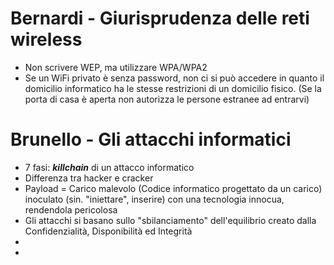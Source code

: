 # Bernardi - Giurisprudenza delle reti wireless

- Non scrivere WEP, ma utilizzare WPA/WPA2
- Se un WiFi privato è senza password, non ci si può accedere in quanto il domicilio informatico ha le stesse restrizioni di un domicilio fisico.
(Se la porta di casa è aperta non autorizza le persone estranee ad entrarvi)

# Brunello - Gli attacchi informatici
- 7 fasi: ***killchain*** di un attacco informatico
- Differenza tra hacker e cracker
- Payload = Carico malevolo (Codice informatico progettato da un carico) inoculato (sin. "iniettare", inserire) con una tecnologia innocua, rendendola pericolosa
- Gli attacchi si basano sullo "sbilanciamento" dell'equilibrio creato dalla Confidenzialità, Disponibilità ed Integrità
- 
- 
<!--stackedit_data:
eyJoaXN0b3J5IjpbLTk4MDEwNTU2OCwxMDA2NTcxNjEwLC05MT
A5OTI5NzMsMjEwOTc1MjQ4NiwtMTM0MDc3NDcwMywtMTM0MDc3
NDcwM119
-->